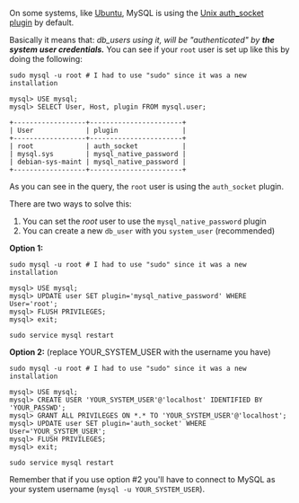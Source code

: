 
On some systems, like [Ubuntu](https://en.wikipedia.org/wiki/Ubuntu_%28operating_system%29), MySQL is using the [Unix auth_socket plugin](https://dev.mysql.com/doc/mysql-security-excerpt/5.5/en/socket-pluggable-authentication.html) by default.

Basically it means that: _db_users using it, will be "authenticated" by **the system user credentials.**_ You can see if your `root` user is set up like this by doing the following:

```
sudo mysql -u root # I had to use "sudo" since it was a new installation

mysql> USE mysql;
mysql> SELECT User, Host, plugin FROM mysql.user;

+------------------+-----------------------+
| User             | plugin                |
+------------------+-----------------------+
| root             | auth_socket           |
| mysql.sys        | mysql_native_password |
| debian-sys-maint | mysql_native_password |
+------------------+-----------------------+
```

As you can see in the query, the `root` user is using the `auth_socket` plugin.

There are two ways to solve this:

1. You can set the _root_ user to use the `mysql_native_password` plugin
2. You can create a new `db_user` with you `system_user` (recommended)

**Option 1:**

```
sudo mysql -u root # I had to use "sudo" since it was a new installation

mysql> USE mysql;
mysql> UPDATE user SET plugin='mysql_native_password' WHERE User='root';
mysql> FLUSH PRIVILEGES;
mysql> exit;

sudo service mysql restart
```

**Option 2:** (replace YOUR_SYSTEM_USER with the username you have)

```
sudo mysql -u root # I had to use "sudo" since it was a new installation

mysql> USE mysql;
mysql> CREATE USER 'YOUR_SYSTEM_USER'@'localhost' IDENTIFIED BY 'YOUR_PASSWD';
mysql> GRANT ALL PRIVILEGES ON *.* TO 'YOUR_SYSTEM_USER'@'localhost';
mysql> UPDATE user SET plugin='auth_socket' WHERE User='YOUR_SYSTEM_USER';
mysql> FLUSH PRIVILEGES;
mysql> exit;

sudo service mysql restart
```

Remember that if you use option #2 you'll have to connect to MySQL as your system username (`mysql -u YOUR_SYSTEM_USER`).